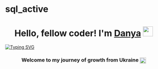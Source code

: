 # sql_active
<h1 align="center">Hello, fellow coder! I'm <a href="https://daniilshat.ru/" target="_blank">Danya</a> 
<img src="https://github.com/blackcater/blackcater/raw/main/images/Hi.gif" height="32"/></h1>

[![Typing SVG](https://readme-typing-svg.herokuapp.com?font=Fira+Code&weight=800&size=25&pause=1000&color=F751A0&background=FFFFFF00&width=435&lines=+++++++++++++++Computer+science+student)](https://git.io/typing-svg)

<h3 align="center">Welcome to my journey of growth from Ukraine <img src="https://flagcdn.com/ua.svg" alt="Ukraine" style="height:20px; vertical-align:middle;" />
